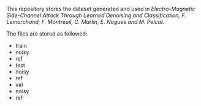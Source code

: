 This repository stores the dataset generated and used in _Electro-Magnetic Side-Channel Attack Through Learned Denoising and Classification, F. Lemarchand, F. Montreuil, C. Marlin, E. Nogues and M. Pelcat_.

The files are stored as followed:

* train
 * noisy
 * ref
* test
 * noisy
 * ref
* val
 * noisy
 * ref